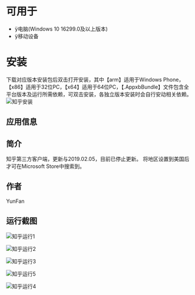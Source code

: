 # 可用于
- ÿ电脑(Windows 10 16299.0及以上版本)
- ÿ移动设备
# 安装
下载对应版本安装包后双击打开安装，其中【arm】适用于Windows Phone，【x86】适用于32位PC，【x64】适用于64位PC，【.AppxbBundle】文件包含全平台版本及运行所需依赖，可双击安装，各独立版本安装时会自行安动相关依赖。
![知乎安装](https://tva4.sinaimg.cn/large/008fEidvgy1gnagibaxmgj30s10f5t9i.jpg)
## 应用信息
## 简介
知乎第三方客户端，更新与2019.02.05，目前已停止更新。
将地区设置到美国后才可在Microsoft Store中搜索到。
## 作者
YunFan
## 运行截图
![知乎运行1](https://tva3.sinaimg.cn/large/008fEidvgy1gnagibrd36j31be0qn1gn.jpg)

![知乎运行2](https://tvax2.sinaimg.cn/large/008fEidvgy1gnagickdjgj31be0qn1kx.jpg)

![知乎运行3](https://tva3.sinaimg.cn/large/008fEidvgy1gnagid02utj31be0qnn7o.jpg)

![知乎运行5](https://tva3.sinaimg.cn/large/008fEidvgy1gnagidyb2cj31be0qnne1.jpg)

![知乎运行4](https://tvax3.sinaimg.cn/large/008fEidvgy1gnagidj09sj31be0qnx41.jpg)